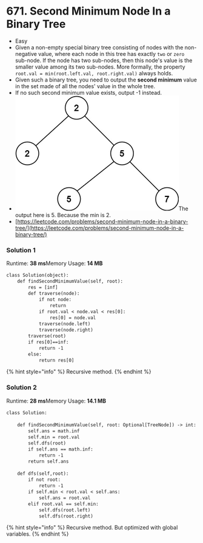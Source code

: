 # 671. Second Minimum Node In a Binary Tree

* Easy
* Given a non-empty special binary tree consisting of nodes with the non-negative value, where each node in this tree has exactly `two` or `zero` sub-node. If the node has two sub-nodes, then this node's value is the smaller value among its two sub-nodes. More formally, the property `root.val = min(root.left.val, root.right.val)` always holds.
* Given such a binary tree, you need to output the **second minimum** value in the set made of all the nodes' value in the whole tree.
* If no such second minimum value exists, output -1 instead.
* ![](<../.gitbook/assets/image (1).png>)The output here is 5. Because the min is 2.&#x20;
* [https://leetcode.com/problems/second-minimum-node-in-a-binary-tree/](https://leetcode.com/problems/second-minimum-node-in-a-binary-tree/)

### Solution 1

Runtime: **38 ms**Memory Usage: **14 MB**

```
class Solution(object):
    def findSecondMinimumValue(self, root):
        res = [inf]
        def traverse(node):
            if not node:
                return
            if root.val < node.val < res[0]:
                res[0] = node.val
            traverse(node.left)
            traverse(node.right)
        traverse(root)
        if res[0]==inf:
            return -1
        else: 
            return res[0]
```

{% hint style="info" %}
Recursive method.&#x20;
{% endhint %}

### Solution 2

Runtime: **28 ms**Memory Usage: **14.1 MB**

```
class Solution:

    def findSecondMinimumValue(self, root: Optional[TreeNode]) -> int:
        self.ans = math.inf
        self.min = root.val
        self.dfs(root)
        if self.ans == math.inf:
            return -1
        return self.ans
    
    def dfs(self,root):
        if not root: 
            return -1
        if self.min < root.val < self.ans:
            self.ans = root.val
        elif root.val == self.min:
            self.dfs(root.left)
            self.dfs(root.right)
```

{% hint style="info" %}
Recursive method. But optimized with global variables.&#x20;
{% endhint %}
